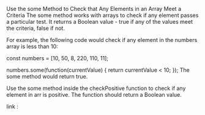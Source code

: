 Use the some Method to Check that Any Elements in an Array Meet a Criteria
The some method works with arrays to check if any element passes a particular test. It returns a Boolean value - true if any of the values meet the criteria, false if not.

For example, the following code would check if any element in the numbers array is less than 10:

const numbers = [10, 50, 8, 220, 110, 11];

numbers.some(function(currentValue) {
  return currentValue < 10;
});
The some method would return true.

Use the some method inside the checkPositive function to check if any element in arr is positive. The function should return a Boolean value.


link : 